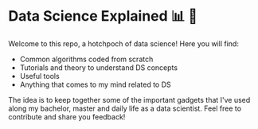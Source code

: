 # Data Science Explained :bar_chart: :test_tube:

Welcome to this repo, a hotchpoch of data science! Here you will find:
* Common algorithms coded from scratch
* Tutorials and theory to understand DS concepts
* Useful tools
* Anything that comes to my mind related to DS

The idea is to keep together some of the important gadgets that I've used along my bachelor, master and daily life as a data scientist. Feel free to contribute and share you feedback!
